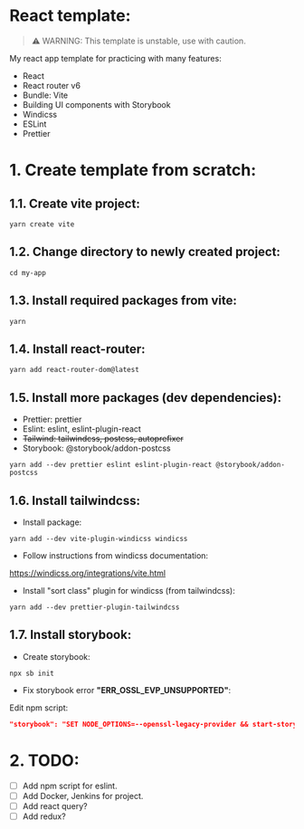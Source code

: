 # React template:

> ⚠️ WARNING: This template is unstable, use with caution.

My react app template for practicing with many features:
- React
- React router v6
- Bundle: Vite
- Building UI components with Storybook
- Windicss
- ESLint
- Prettier

# 1. Create template from scratch:

## 1.1. Create vite project:
```console
yarn create vite
```

## 1.2. Change directory to newly created project:
```console
cd my-app
```

## 1.3. Install required packages from vite:
```console
yarn
```

## 1.4. Install react-router:
```console
yarn add react-router-dom@latest
```

## 1.5. Install more packages (dev dependencies):
- Prettier: prettier
- Eslint: eslint, eslint-plugin-react
- ~~Tailwind: tailwindcss, postcss, autoprefixer~~
- Storybook: @storybook/addon-postcss
```console
yarn add --dev prettier eslint eslint-plugin-react @storybook/addon-postcss
```

## 1.6. Install tailwindcss:
- Install package:

```console
yarn add --dev vite-plugin-windicss windicss
```

- Follow instructions from windicss documentation:

https://windicss.org/integrations/vite.html

- Install "sort class" plugin for windicss (from tailwindcss):

```console
yarn add --dev prettier-plugin-tailwindcss
```

## 1.7. Install storybook:
- Create storybook:
```console
npx sb init
```

- Fix storybook error **"ERR_OSSL_EVP_UNSUPPORTED"**:

Edit npm script:

```json
"storybook": "SET NODE_OPTIONS=--openssl-legacy-provider && start-storybook -p 6006",
```


# 2. TODO:

- [ ] Add npm script for eslint.
- [ ] Add Docker, Jenkins for project.
- [ ] Add react query?
- [ ] Add redux?
